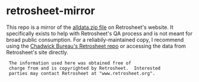 # retrosheet-mirror

This repo is a mirror of the [alldata.zip file](https://www.retrosheet.org/downloads/alldata.zip) on Retrosheet's website. It specifically exists to help with Retrosheet's QA process and is not meant for broad public consumption. For a reliabily-maintained copy, I recommend using the [Chadwick Bureau's Retrosheet repo](https://github.com/chadwickbureau/retrosheet) or accessing the data from Retrosheet's site directly. 

```
 The information used here was obtained free of
 charge from and is copyrighted by Retrosheet.  Interested
 parties may contact Retrosheet at "www.retrosheet.org".
```
